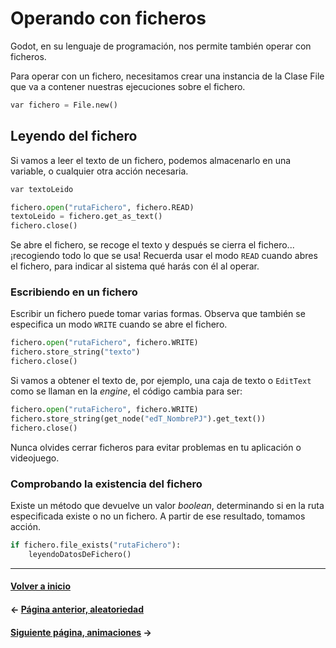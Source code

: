 # Operando con ficheros

Godot, en su lenguaje de programación, nos permite también operar con ficheros.

Para operar con un fichero, necesitamos crear una instancia de la Clase File que va a contener nuestras ejecuciones sobre el fichero.

```py
var fichero = File.new()
```

## Leyendo del fichero

Si vamos a leer el texto de un fichero, podemos almacenarlo en una variable, o cualquier otra acción necesaria.

```py
var textoLeido

fichero.open("rutaFichero", fichero.READ)
textoLeido = fichero.get_as_text()
fichero.close()
```

Se abre el fichero, se recoge el texto y después se cierra el fichero... ¡recogiendo todo lo que se usa! Recuerda usar el modo `READ` cuando abres el fichero, para indicar al sistema qué harás con él al operar.

### Escribiendo en un fichero

Escribir un fichero puede tomar varias formas. Observa que también se especifica un modo `WRITE` cuando se abre el fichero.

```py
fichero.open("rutaFichero", fichero.WRITE)
fichero.store_string("texto")
fichero.close()
```

Si vamos a obtener el texto de, por ejemplo, una caja de texto o `EditText` como se llaman en la _engine_, el código cambia para ser:

```py
fichero.open("rutaFichero", fichero.WRITE)
fichero.store_string(get_node("edT_NombrePJ").get_text())
fichero.close()
```

Nunca olvides cerrar ficheros para evitar problemas en tu aplicación o videojuego.

### Comprobando la existencia del fichero

Existe un método que devuelve un valor _boolean_, determinando si en la ruta especificada existe o no un fichero. A partir de ese resultado, tomamos acción.

```py
if fichero.file_exists("rutaFichero"):
    leyendoDatosDeFichero()
```

---

#### [Volver a inicio](../README.md)

#### ← [Página anterior, aleatoriedad](random.md)

#### [Siguiente página, animaciones](animaciones.md) →